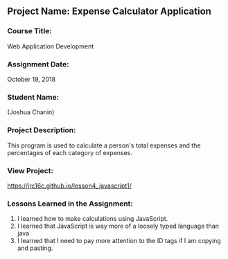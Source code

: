 ## Project Name:  Expense Calculator Application

### Course Title:
Web Application Development

### Assignment Date:  
October 19, 2018

### Student Name:  
(Joshua Chanin)

### Project Description:
This program is used to calculate a person's total expenses and the percentages of each category of expenses.

### View Project:
https://jrc16c.github.io/lesson4_javascript1/

### Lessons Learned in the Assignment:
1. I learned how to make calculations using JavaScript.
2. I learned that JavaScript is way more of a loosely typed language than java
3. I learned that I need to pay more attention to the ID tags if I am copying and pasting. 



